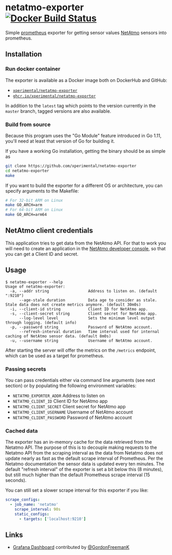 # netatmo-exporter [![Docker Build Status](https://img.shields.io/docker/cloud/build/xperimental/netatmo-exporter.svg?style=flat-square)](https://hub.docker.com/r/xperimental/netatmo-exporter/)

Simple [prometheus](https://prometheus.io) exporter for getting sensor values [NetAtmo](https://www.netatmo.com) sensors into prometheus.

## Installation

### Run docker container

The exporter is available as a Docker image both on DockerHub and GitHub:

- [`xperimental/netatmo-exporter`](https://hub.docker.com/r/xperimental/netatmo-exporter/)
- [`ghcr.io/xperimental/netatmo-exporter`](https://github.com/xperimental/netatmo-exporter/pkgs/container/netatmo-exporter)

In addition to the `latest` tag which points to the version currently in the `master` branch, tagged versions are also available.

### Build from source

Because this program uses the "Go Module" feature introduced in Go 1.11, you'll need at least that version of Go for building it.

If you have a working Go installation, getting the binary should be as simple as

```bash
git clone https://github.com/xperimental/netatmo-exporter
cd netatmo-exporter
make
```

If you want to build the exporter for a different OS or architecture, you can specify arguments to the Makefile:

```bash
# For 32-bit ARM on Linux
make GO_ARCH=arm
# For 64-bit ARM on Linux
make GO_ARCH=arm64
```

## NetAtmo client credentials

This application tries to get data from the NetAtmo API. For that to work you will need to create an application in the [NetAtmo developer console](https://dev.netatmo.com/apps/), so that you can get a Client ID and secret.

## Usage

```plain
$ netatmo-exporter --help
Usage of netatmo-exporter:
  -a, --addr string                 Address to listen on. (default ":9210")
      --age-stale duration          Data age to consider as stale. Stale data does not create metrics anymore. (default 30m0s)
  -i, --client-id string            Client ID for NetAtmo app.
  -s, --client-secret string        Client secret for NetAtmo app.
      --log-level level             Sets the minimum level output through logging. (default info)
  -p, --password string             Password of NetAtmo account.
      --refresh-interval duration   Time interval used for internal caching of NetAtmo sensor data. (default 8m0s)
  -u, --username string             Username of NetAtmo account.
```

After starting the server will offer the metrics on the `/metrics` endpoint, which can be used as a target for prometheus.

### Passing secrets

You can pass credentials either via command line arguments (see next section) or by populating the following environment variables:

* `NETATMO_EXPORTER_ADDR` Address to listen on
* `NETATMO_CLIENT_ID` Client ID for NetAtmo app
* `NETATMO_CLIENT_SECRET` Client secret for NetAtmo app
* `NETATMO_CLIENT_USERNAME` Username of NetAtmo account
* `NETATMO_CLIENT_PASSWORD` Password of NetAtmo account

### Cached data

The exporter has an in-memory cache for the data retrieved from the Netatmo API. The purpose of this is to decouple making requests to the Netatmo API from the scraping interval as the data from Netatmo does not update nearly as fast as the default scrape interval of Prometheus. Per the Netatmo documentation the sensor data is updated every ten minutes. The default "refresh interval" of the exporter is set a bit below this (8 minutes), but still much higher than the default Prometheus scrape interval (15 seconds).

You can still set a slower scrape interval for this exporter if you like:

```yml
scrape_configs:
  - job_name: 'netatmo'
    scrape_interval: 90s
    static_configs:
      - targets: ['localhost:9210']
```

## Links

- [Grafana Dashboard](https://grafana.com/grafana/dashboards/13672) contributed by [@GordonFreemanK](https://github.com/GordonFreemanK)
